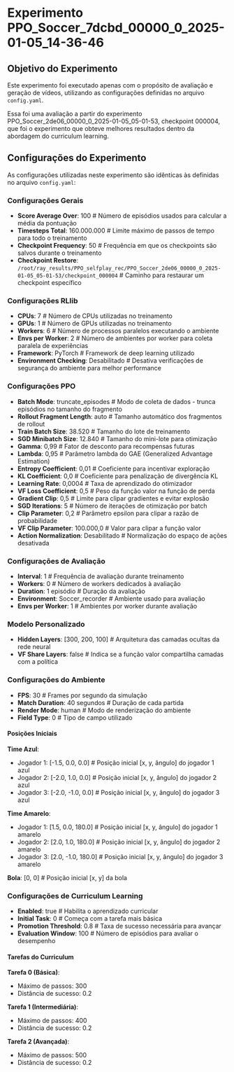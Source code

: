 # Experimento PPO_Soccer_7dcbd_00000_0_2025-01-05_14-36-46

## Objetivo do Experimento

Este experimento foi executado apenas com o propósito de avaliação e geração de vídeos, utilizando as configurações definidas no arquivo `config.yaml`.

Essa foi uma avaliação a partir do experimento PPO_Soccer_2de06_00000_0_2025-01-05_05-01-53, checkpoint 000004, que foi o experimento que obteve melhores resultados dentro da abordagem do curriculum learning.

## Configurações do Experimento

As configurações utilizadas neste experimento são idênticas às definidas no arquivo `config.yaml`:

### Configurações Gerais
- **Score Average Over**: 100 # Número de episódios usados para calcular a média da pontuação
- **Timesteps Total**: 160.000.000 # Limite máximo de passos de tempo para todo o treinamento
- **Checkpoint Frequency**: 50 # Frequência em que os checkpoints são salvos durante o treinamento
- **Checkpoint Restore**: `/root/ray_results/PPO_selfplay_rec/PPO_Soccer_2de06_00000_0_2025-01-05_05-01-53/checkpoint_000004` # Caminho para restaurar um checkpoint específico

### Configurações RLlib
- **CPUs**: 7 # Número de CPUs utilizadas no treinamento
- **GPUs**: 1 # Número de GPUs utilizadas no treinamento
- **Workers**: 6 # Número de processos paralelos executando o ambiente
- **Envs per Worker**: 2 # Número de ambientes por worker para coleta paralela de experiências
- **Framework**: PyTorch # Framework de deep learning utilizado
- **Environment Checking**: Desabilitado # Desativa verificações de segurança do ambiente para melhor performance

### Configurações PPO
- **Batch Mode**: truncate_episodes # Modo de coleta de dados - trunca episódios no tamanho do fragmento
- **Rollout Fragment Length**: auto # Tamanho automático dos fragmentos de rollout
- **Train Batch Size**: 38.520 # Tamanho do lote de treinamento
- **SGD Minibatch Size**: 12.840 # Tamanho do mini-lote para otimização
- **Gamma**: 0,99 # Fator de desconto para recompensas futuras
- **Lambda**: 0,95 # Parâmetro lambda do GAE (Generalized Advantage Estimation)
- **Entropy Coefficient**: 0,01 # Coeficiente para incentivar exploração
- **KL Coefficient**: 0,0 # Coeficiente para penalização de divergência KL
- **Learning Rate**: 0,0004 # Taxa de aprendizado do otimizador
- **VF Loss Coefficient**: 0,5 # Peso da função valor na função de perda
- **Gradient Clip**: 0,5 # Limite para clipar gradientes e evitar explosão
- **SGD Iterations**: 5 # Número de iterações de otimização por batch
- **Clip Parameter**: 0,2 # Parâmetro epsilon para clipar a razão de probabilidade
- **VF Clip Parameter**: 100.000,0 # Valor para clipar a função valor
- **Action Normalization**: Desabilitado # Normalização do espaço de ações desativada

### Configurações de Avaliação
- **Interval**: 1 # Frequência de avaliação durante treinamento
- **Workers**: 0 # Número de workers dedicados à avaliação
- **Duration**: 1 episódio # Duração da avaliação
- **Environment**: Soccer_recorder # Ambiente usado para avaliação
- **Envs per Worker**: 1 # Ambientes por worker durante avaliação

### Modelo Personalizado
- **Hidden Layers**: [300, 200, 100] # Arquitetura das camadas ocultas da rede neural
- **VF Share Layers**: false # Indica se a função valor compartilha camadas com a política

### Configurações do Ambiente
- **FPS**: 30 # Frames por segundo da simulação
- **Match Duration**: 40 segundos # Duração de cada partida
- **Render Mode**: human # Modo de renderização do ambiente
- **Field Type**: 0 # Tipo de campo utilizado

#### Posições Iniciais
**Time Azul**:
- Jogador 1: [-1.5, 0.0, 0.0] # Posição inicial [x, y, ângulo] do jogador 1 azul
- Jogador 2: [-2.0, 1.0, 0.0] # Posição inicial [x, y, ângulo] do jogador 2 azul
- Jogador 3: [-2.0, -1.0, 0.0] # Posição inicial [x, y, ângulo] do jogador 3 azul

**Time Amarelo**:
- Jogador 1: [1.5, 0.0, 180.0] # Posição inicial [x, y, ângulo] do jogador 1 amarelo
- Jogador 2: [2.0, 1.0, 180.0] # Posição inicial [x, y, ângulo] do jogador 2 amarelo
- Jogador 3: [2.0, -1.0, 180.0] # Posição inicial [x, y, ângulo] do jogador 3 amarelo

**Bola**: [0, 0] # Posição inicial [x, y] da bola

### Configurações de Curriculum Learning
- **Enabled**: true # Habilita o aprendizado curricular
- **Initial Task**: 0 # Começa com a tarefa mais básica
- **Promotion Threshold**: 0.8 # Taxa de sucesso necessária para avançar
- **Evaluation Window**: 100 # Número de episódios para avaliar o desempenho

#### Tarefas do Curriculum
**Tarefa 0 (Básica)**:
- Máximo de passos: 300
- Distância de sucesso: 0.2

**Tarefa 1 (Intermediária)**:
- Máximo de passos: 400
- Distância de sucesso: 0.2

**Tarefa 2 (Avançada)**:
- Máximo de passos: 500
- Distância de sucesso: 0.2
